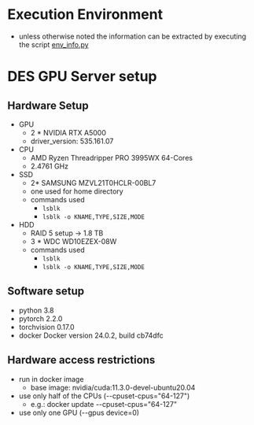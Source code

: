 # Execution Environment

- unless otherwise noted the information can be extracted by executing the
  script [env_info.py](..%2Fglobal_utils%2Fenv_info.py)


# DES GPU Server setup
## Hardware Setup

- GPU
  - 2 * NVIDIA RTX A5000
  - driver_version: 535.161.07
- CPU
  - AMD Ryzen Threadripper PRO 3995WX 64-Cores
  - 2.4761 GHz
- SSD
  - 2* SAMSUNG MZVL21T0HCLR-00BL7
  - one used for home directory
  - commands used
    - `lsblk`
    - `lsblk -o KNAME,TYPE,SIZE,MODE`
- HDD
  - RAID 5 setup -> 1.8 TB
  - 3 * WDC WD10EZEX-08W
  - commands used
    - `lsblk`
    - `lsblk -o KNAME,TYPE,SIZE,MODE`

## Software setup
- python 3.8
- pytorch 2.2.0
- torchvision 0.17.0
- docker Docker version 24.0.2, build cb74dfc

## Hardware access restrictions
- run in docker image
  - base image: nvidia/cuda:11.3.0-devel-ubuntu20.04
- use only half of the CPUs (--cpuset-cpus="64-127")
  - e.g.: docker update --cpuset-cpus="64-127" <container name>
- use only one GPU (--gpus device=0)



